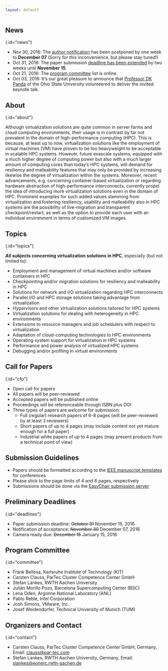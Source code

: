 ```yaml
---
layout: default
---
```


## News
{:id="news"}

 * Nov 30, 2016: The <a href="/#deadlines">author notification</a> has been postponed by one week to __December 07__ (Sorry for this inconvenience, but please stay tuned!)
 * Oct 31, 2016: The paper submission <a href="/#deadlines">deadline has been extended</a> by two weeks until __November 15__.
 * Oct 21, 2016: The <a href="/#committee">program committee</a> list is online.
 * Oct 03, 2016: It’s our great pleasure to announce that [Professor DK Panda](http://web.cse.ohio-state.edu/~panda/) of the Ohio State University volunteered to deliver the invited keynote talk.


## About
{:id="about"}

Although virtualization solutions are quite common in server farms and cloud computing environments, their usage is in contrast by far not prevalent in the domain of high-performance computing (HPC).
This is because, at least up to now, virtualization solutions like the employment of virtual machines (VM) have proven to be too heavyweight to be acceptable in scalable HPC systems.
However, future exascale systems, equipped with a much higher degree of computing power but also with a much larger amount of computing cores than today’s HPC systems, will demand for resiliency and malleability features that may only be provided by increasing likewise the degree of virtualization within the systems.
Moreover, recent advancements, e.g. concerning container-based virtualization or regarding hardware abstraction of high-performance interconnects, currently propel the idea of introducing more virtualization solutions even in the domain of HPC.
Prominent examples for such added values stemming from virtualization and fostering resiliency, usability and malleability also in HPC systems are the possibility of live-migration and transparent checkpoint/restart, as well as the option to provide each user with an individual environment in terms of customized VM images.


## Topics
{:id="topics"}

___All___ __subjects concerning virtualization solutions in HPC__, especially (but not limited to):

* Employment and management of virtual machines and/or software containers in HPC
* Checkpointing and/or migration solutions for resiliency and malleability in HPC
* Solutions for network and I/O virtualization regarding HPC interconnects
* Parallel I/O and HPC storage solutions taking advantage from virtualization
* Hypervisors and other virtualization solutions tailored for HPC systems
* Virtualization solutions for dealing with heterogeneity in HPC environments
* Extensions to resource managers and job schedulers with respect to virtualization
* Adaptation of cloud-computing technologies to HPC environments
* Operating system support for virtualization in HPC systems
* Performance and power analysis of virtualized HPC systems
* Debugging and/or profiling in virtual environments


## Call for Papers
{:id="cfp"}

* Open call for papers
* All papers will be peer-reviewed
* Accepted papers will be published online
* Proceedings will be referenceable through ISBN plus DOI
* Three types of papers are welcome for submission:
  * Full (regular) research papers of 6-8 pages (will be peer-reviewed by at least 3 reviewers)
  * Short papers of up to 4 pages (may include content not yet mature enough for a full paper)
  * Industrial white papers of up to 4 pages (may present products from a technical point of view)


## Submission Guidelines

* Papers should be formatted according to the [IEEE manuscript templates](http://www.ieee.org/conferences_events/conferences/publishing/templates.html) for conferences
* Please stick to the page limits of 4 and 8 pages, respectively
* Submissions should be done via the [EasyChair submission server](https://easychair.org/conferences/?conf=visorhpc2017)


## Preliminary Deadlines
{:id="deadlines"}

* Paper submission deadline:		~~October 31~~ November 15, 2016
* Notification of acceptance:		~~November 30~~ December 07, 2016
* Camera ready due:			~~December 15~~ January 15, 2016


## Program Committee
{:id="committee"}
* Frank Bellosa, Karlsruhe Institute of Technology (KIT)
* Carsten Clauss, ParTec Cluster Competence Center GmbH
* Stefan Lankes, RWTH Aachen University
* Julián Morillo Pozo, Barcelona Supercomputing Center (BSC)
* Lena Oden, Argonne National Laboratory (ANL)
* Pablo Reble, Intel Corporation
* Josh Simons, VMware, Inc.
* Josef Weidendorfer, Technical University of Munich (TUM)


## Organizers and Contact
{:id="contact"}

* Carsten Clauss, ParTec Cluster Competence Center GmbH, Germany, Email: <clauss@par-tec.com>
* Stefan Lankes, RWTH Aachen University, Germany, Email: <slankes@eonerc.rwth-aachen.de>
